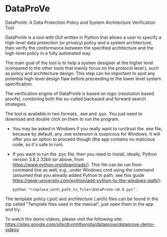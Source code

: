 # DataProVe
DataProVe: A Data Protection Policy and System Architecture Verification Tool

DataProVe is a tool with GUI written in Python that allows a user to specify a high-level data protection (or privacy) policy and a system architecture, then verify the conformance between the specified architecture and the high-level policy in a fully automated way. 

The main goal of the tool is to help a system designer at the higher level (compared to the other tools that mainly focus on the protocol level.), such as policy and architecture design. This step can be important to spot any potential high-level design flaw before proceeding to the lower level system specification. 

The verification engine of DataProVe is based on logic (resolution based proofs), combining both the so-called backward and forward search strategies. 

The tool is available in two formats, .exe and .pyc. You just need to download and double click on them to run the program. 
- You may be asked in Windows if you really want to run/trust the .exe file, because by default, any .exe extension is suspicous for Windows. It will offer you an option  to proceed though (the app contains no malicious code, so it's safe to run). 
- If you want to run the .pyc file, then you need to install, ideally, Python version 3.8.2 32bit (or above, from https://www.python.org/downloads/). This file can be run from command line as well, e.g., under Windows cmd using the command (assumed that you already added Python to path, see this guide https://geek-university.com/python/add-python-to-the-windows-path/): 

      python "<replace_with_path_to_file>\DataProVe-v0.9.pyc". 

The template policy (.pol) and architecture (.arch) files can be found in the zip called "Template files used in the manual", just open them in the app and try. 

To watch the demo videos, please visit the following site: https://sites.google.com/site/drvinhthongta/dataprove/dataprove-demo-videos
